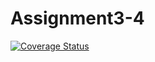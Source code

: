 # Assignment3-4


<a href='https://coveralls.io/github/PapalamEli/Assignment3-4?branch=Grouping'><img src='https://coveralls.io/repos/github/PapalamEli/Assignment3-4/badge.svg?branch=Grouping' alt='Coverage Status' /></a>
